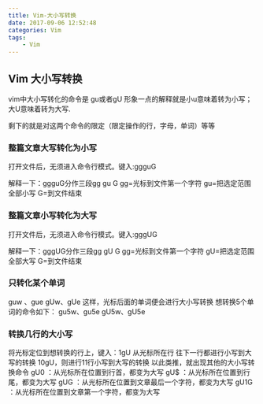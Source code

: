 ```yaml
---
title: Vim-大小写转换
date: 2017-09-06 12:52:48
categories: Vim
tags:
    - Vim
---
```


<!-- more -->

## Vim 大小写转换

vim中大小写转化的命令是
gu或者gU
形象一点的解释就是小u意味着转为小写；大U意味着转为大写.

剩下的就是对这两个命令的限定（限定操作的行，字母，单词）等等

### 整篇文章大写转化为小写
打开文件后，无须进入命令行模式。键入:ggguG 

解释一下：ggguG分作三段gg gu G
gg=光标到文件第一个字符
gu=把选定范围全部小写
G=到文件结束

### 整篇文章小写转化为大写
打开文件后，无须进入命令行模式。键入:gggUG 

解释一下：gggUG分作三段gg gU G
gg=光标到文件第一个字符
gU=把选定范围全部大写
G=到文件结束

### 只转化某个单词
guw 、gue
gUw、gUe
这样，光标后面的单词便会进行大小写转换
想转换5个单词的命令如下：
gu5w、gu5e
gU5w、gU5e

### 转换几行的大小写
将光标定位到想转换的行上，键入：1gU 从光标所在行 往下一行都进行小写到大写的转换
10gU，则进行11行小写到大写的转换
以此类推，就出现其他的大小写转换命令
gU0        ：从光标所在位置到行首，都变为大写
gU$        ：从光标所在位置到行尾，都变为大写
gUG        ：从光标所在位置到文章最后一个字符，都变为大写
gU1G      ：从光标所在位置到文章第一个字符，都变为大写
